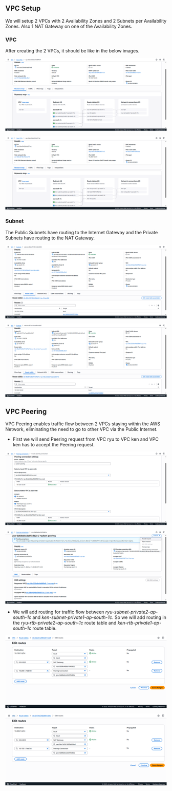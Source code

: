 ## VPC Setup

We will setup 2 VPCs with 2 Availability Zones and 2 Subnets per Availability Zones. Also 1 NAT Gateway on one of the Availability Zones.


### VPC

After creating the 2 VPCs, it should be like in the below images.

![VPC1](/assets/vpc-1.png)

![VPC2](/assets/vpc-2.png)


### Subnet

The Public Subnets have routing to the Internet Gateway and the Private Subnets have routing to the NAT Gateway.

![Public Subnet](/assets/public-subnet.png)

![Private Subnet](/assets/private-subnet.png)


## VPC Peering

VPC Peering enables traffic flow between 2 VPCs staying within the AWS Network, eliminating the need to go to other VPC via the Public Internet.

- First we will send Peering request from VPC ryu to VPC ken and VPC ken has to accept the Peering request.

![VPC Peering Console](/assets/vpc_peering-ryu.png)

![Accept Peering](/assets/vpc_peering_accept-ryu.png)


- We will add routing for traffic flow between *ryu-subnet-private2-ap-south-1c* and *ken-subnet-private1-ap-south-1c*. So we will add routing in the *ryu-rtb-private2-ap-south-1c* route table and *ken-rtb-private1-ap-south-1c* route table.

![Peering Routing](/assets/vpc_peering_routing-ryu.png)

![Peering Routing](/assets/vpc_peering_routing-ken.png)
